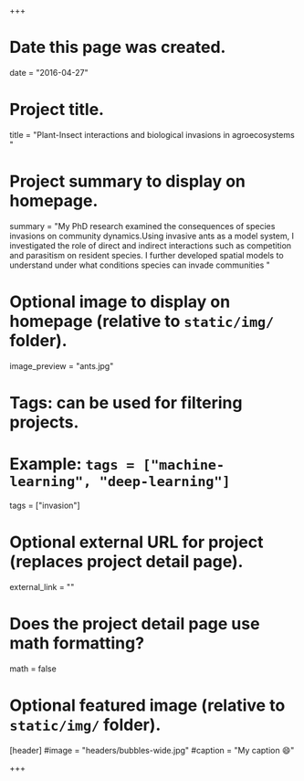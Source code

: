 +++
# Date this page was created.
date = "2016-04-27"

# Project title.
title = "Plant-Insect interactions and biological invasions in agroecosystems "

# Project summary to display on homepage.
summary = "My PhD research examined the consequences of species invasions on community dynamics.Using invasive ants as a model system, I investigated the role of direct and indirect interactions such as competition and parasitism on resident species. I further developed spatial models to understand under what conditions species can invade communities "

# Optional image to display on homepage (relative to `static/img/` folder).
image_preview = "ants.jpg"

# Tags: can be used for filtering projects.
# Example: `tags = ["machine-learning", "deep-learning"]`
tags = ["invasion"]

# Optional external URL for project (replaces project detail page).
external_link = ""

# Does the project detail page use math formatting?
math = false

# Optional featured image (relative to `static/img/` folder).
[header]
#image = "headers/bubbles-wide.jpg"
#caption = "My caption :smile:"

+++




